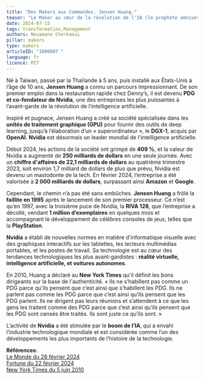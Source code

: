 ```yaml
---
title: "Des Makers aux Commandes. Jensen Huang."
teaser: "Le Maker au cœur de la révolution de l'IA (le prophète omniverse !)"
date: 2024-07-15
tags: transformation,Management
authors: Nouamane Cherkaoui
pillar: makers
type: makers
articleID: "1000007 "
language: fr
licence: MIT
---
```


Né à Taïwan, passé par la Thaïlande à 5 ans, puis installé aux États-Unis à l’âge de 10 ans, **Jensen Huang** a connu un parcours impressionnant. De son premier emploi dans la restauration rapide chez Denny’s, il est devenu **PDG et co-fondateur de Nvidia**, une des entreprises les plus puissantes à l’avant-garde de la révolution de l’intelligence artificielle.

Inspiré et pugnace, Jensen Huang a créé sa société spécialisée dans les **unités de traitement graphique (GPU)** pour fournir des outils de deep learning, jusqu’à l’élaboration d’un « superordinateur », le **DGX-1**, acquis par **OpenAI**. **Nvidia** est désormais un leader mondial de l'intelligence artificielle.

Début 2024, les actions de la société ont grimpé de **409 %**, et la valeur de Nvidia a augmenté de **250 milliards de dollars** en une seule journée. Avec un **chiffre d'affaires de 22,1 milliards de dollars** au quatrième trimestre 2023, soit environ 1,7 milliard de dollars de plus que prévu, Nvidia est devenu un mastodonte de la tech. En février 2024, l’entreprise a été valorisée à **2 000 milliards de dollars**, surpassant ainsi **Amazon** et **Google**.

Cependant, le chemin n’a pas été sans embûches. **Jensen Huang** a frôlé la **faillite en 1995** après le lancement de son premier processeur. Ce n’est qu’en 1997, avec la troisième puce de Nvidia, la **RIVA 128**, que l’entreprise a décollé, vendant **1 million d’exemplaires** en quelques mois et accompagnant le développement de célèbres consoles de jeux, telles que la **PlayStation**.

**Nvidia** a établi de nouvelles normes en matière d'informatique visuelle avec des graphiques interactifs sur les tablettes, les lecteurs multimédias portables, et les postes de travail. Sa technologie est au cœur des tendances technologiques les plus avant-gardistes : **réalité virtuelle, intelligence artificielle, et voitures autonomes**.

En 2010, Huang a déclaré au **New York Times** qu'il définit les bons dirigeants sur la base de l'authenticité. « Ils ne s’habillent pas comme un PDG parce qu’ils pensent que c’est ainsi que s’habillent les PDG. Ils ne parlent pas comme les PDG parce que c’est ainsi qu’ils pensent que les PDG parlent. Ils ne dirigent pas leurs réunions et s’attendent à ce que les gens les traitent comme des PDG parce que c’est ainsi qu’ils pensent que les PDG sont censés être traités. Ils sont juste ce qu’ils sont. »

L’activité de **Nvidia** a été stimulée par le **boom de l’IA**, qui a envahi l’industrie technologique mondiale et est considérée comme l’un des développements les plus importants de l’histoire de la technologie.

**Références**:  
[Le Monde du 28 février 2024](https://www.lemonde.fr/m-le-mag/article/2024/02/28/qui-est-jensen-huang-l-homme-qui-valait-2-000-milliards-de-dollars_6218991_4500055.html?random=723561422)  
[Fortune du 22 février 2024](https://fortune.com/2024/02/22/who-is-jensen-huang-nvidia-net-worth-biography-success/)  
[New York Times du 5 juin 2010](https://www.nytimes.com/2010/06/06/business/06corner.html)
